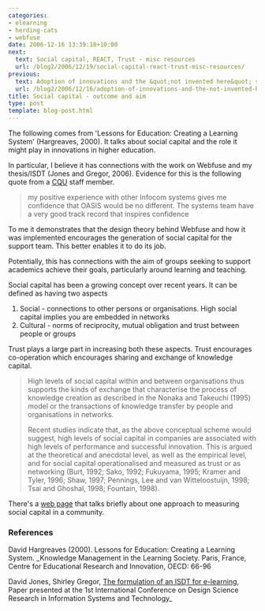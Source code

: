 ```yaml
---
categories:
- elearning
- herding-cats
- webfuse
date: 2006-12-16 13:39:18+10:00
next:
  text: Social capital, REACT, Trust - misc resources
  url: /blog2/2006/12/19/social-capital-react-trust-misc-resources/
previous:
  text: Adoption of innovations and the &quot;not invented here&quot; syndrome
  url: /blog2/2006/12/16/adoption-of-innovations-and-the-not-invented-here-syndrome/
title: Social capital - outcome and aim
type: post
template: blog-post.html
---
```

The following comes from 'Lessons for Education: Creating a Learning System' (Hargreaves, 2000). It talks about social capital and the role it might play in innovations in higher education.

In particular, I believe it has connections with the work on Webfuse and my thesis/ISDT (Jones and Gregor, 2006). Evidence for this is the following quote from a [CQU](http://www.cqu.edu.au/) staff member.

> my positive experience with other Infocom systems gives me confidence that OASIS would be no different. The systems team have a very good track record that inspires confidence

To me it demonstrates that the design theory behind Webfuse and how it was implemented encourages the generation of social capital for the support team. This better enables it to do its job.

Potentially, this has connections with the aim of groups seeking to support academics achieve their goals, particularly around learning and teaching.

Social capital has been a growing concept over recent years. It can be defined as having two aspects

1. Social - connections to other persons or organisations. High social capital implies you are embedded in networks
2. Cultural - norms of reciprocity, mutual obligation and trust between people or groups

Trust plays a large part in increasing both these aspects. Trust encourages co-operation which encourages sharing and exchange of knowledge capital.

> High levels of social capital within and between organisations thus supports the kinds of exchange that characterise the process of knowledge creation as described in the Nonaka and Takeuchi (1995) model or the transactions of knowledge transfer by people and organisations in networks.
> 
> Recent studies indicate that, as the above conceptual scheme would suggest, high levels of social capital in companies are associated with high levels of performance and successful innovation. This is argued at the theoretical and anecdotal level, as well as the empirical level, and for social capital operationalised and measured as trust or as networking (Burt, 1992; Sako, 1992; Fukuyama, 1995; Kramer and Tyler, 1996; Shaw, 1997; Pennings, Lee and van Witteloostuijn, 1998; Tsai and Ghoshal, 1998; Fountain, 1998).

There's a [web page](http://www.mapl.com.au/A2.htm) that talks briefly about one approach to measuring social capital in a community.

### References

David Hargreaves (2000). Lessons for Education: Creating a Learning System. _Knowledge Management in the Learning Society. Paris, France, Centre for Educational Research and Innovation, OECD: 66-96

David Jones, Shirley Gregor, [The formulation of an ISDT for e-learning](http://cq-pan.cqu.edu.au/david-jones/Publications/Papers_and_Books/formulation.pdf), Paper presented at the 1st International Conference on Design Science Research in Information Systems and Technology_